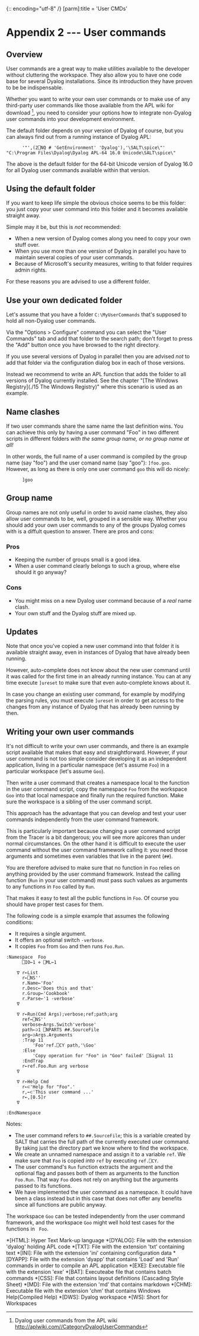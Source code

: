 {:: encoding="utf-8" /}
[parm]:title  = 'User CMDs'


# Appendix 2 --- User commands


## Overview

User commands are a great way to make utilities available to the developer without cluttering the workspace. They also allow you to have one code base for several Dyalog installations. Since its introduction they have proven to be be indispensable.

Whether you want to write your own user commands or to make use of any third-party user commands like those available from the APL wiki for download [^wiki], you need to consider your options how to integrate non-Dyalog user commands into your development environment.

The default folder depends on your version of Dyalog of course, but you can always find out from a running instance of Dyalog APL:

~~~
      '"',(2⎕NQ # 'GetEnvironment' 'Dyalog'),'\SALT\spice\"'
"C:\Program Files\Dyalog\Dyalog APL-64 16.0 Unicode\SALT\spice\"
~~~

The above is the default folder for the 64-bit Unicode version of Dyalog 16.0 for all Dyalog user commands available within that version.


## Using the default folder

If you want to keep life simple the obvious choice seems to be this folder: you just copy your user command into this folder and it becomes available straight away.

Simple may it be, but this is _not_ recommended:

* When a new version of Dyalog comes along you need to copy your own stuff over.
* When you use more than one version of Dyalog in parallel you have to maintain several copies of your user commands.
* Because of Microsoft's security measures, writing to that folder requires admin rights.

For these reasons you are advised to use a different folder.


## Use your own dedicated folder

Let's assume that you have a folder `C:\MyUserCommands` that's supposed to hold all non-Dyalog user commands. 

Via the "Options > Configure" command you can select the "User Commands" tab and add that folder to the search path; don't forget to press the "Add" button once you have browsed to the right directory.

If you use several versions of Dyalog in parallel then you are advised _not_ to add that folder via the configuration dialog box in each of those versions.

Instead we recommend to write an APL function that adds the folder to all versions of Dyalog currently installed. See the chapter "[The Windows Registry](./15 The Windows Registry)" where this scenario is used as an example.


## Name clashes

If two user commands share the same name the last definition wins. You can achieve this only by having a user command "Foo" in two different scripts in different folders _with the same group name, or no group name at all!_

In other words, the full name of a user command is compiled by the group name (say "foo") and the user comand name (say "goo"): `]foo.goo`. However, as long as there is only one user command `goo` this will do nicely:

~~~
      ]goo
~~~


## Group name

Group names are not only useful in order to avoid name clashes, they also allow user commands to be, well, grouped in a sensible way. Whether you should add your own user commands to any of the groups Dyalog comes with is a diffult question to answer. There are pros and cons:

### Pros

+ Keeping the number of groups small is a good idea. 
+ When a user command clearly belongs to such a group, where else should it go anyway?

### Cons

- You might miss on a new Dyalog user command because of a _real_ name clash.
- Your own stuff and the Dyalog stuff are mixed up.


## Updates

Note that once you've copied a new user command into that folder it is available straight away, even in instances of Dyalog that have already been running.

However, auto-complete does not know about the new user command until it was called for the first time in an already running instance. You can at any time execute `]ureset` to make sure that even auto-complete knows about it.

In case you change an existing user command, for example by modifying the parsing rules, you must execute `]ureset` in order to get access to the changes from any instance of Dyalog that has already been running by then.


## Writing your own user commands

It's not difficult to write your own user commands, and there is an example script available that makes that easy and straightforward. However, if your user command is not too simple consider developing it as an independent application, living in a particular namespace (let's assume `Foo`) in a particular workspace (let's assume `Goo`).

Then write a user command that creates a namespace local to the function in the user command script, copy the namespace `Foo` from the workspace `Goo` into that local namespace and finally run the required function. Make sure the workspace is a sibling of the user command script.

This approach has the advantage that you can develop and test your user commands independently from the user command framework.

This is particularly important because changing a user command script from the Tracer is a bit dangerous; you will see more aplcores than under normal circumstances. On the other hand it is difficult to execute the user command without the user command framework calling it: you need those arguments and sometimes even variables that live in the parent (`##`).
  
You are therefore advised to make sure that no function in `Foo` relies on anything provided by the user command framework. Instead the calling function (`Run` in your user command) must pass such values as arguments to any functions in `Foo` called by `Run`. 

That makes it easy to test all the public functions in `Foo`. Of course you should have proper test cases for them.

The following code is a simple example that assumes the following conditions:

* It requires a single argument.
* It offers an optional switch `-verbose`.
* It copies `Foo` from `Goo` and then runs `Foo.Run`.

~~~
:Namespace  Foo
      ⎕IO←1 ⋄ ⎕ML←1

    ∇ r←List
      r←⎕NS''          
      r.Name←'Foo'
      r.Desc←'Does this and that'
      r.Group←'Cookbook'    
      r.Parse←'1 -verbose'
    ∇

    ∇ r←Run(Cmd Args);verbose;ref;path;arg
      ref←⎕NS''
      verbose←Args.Switch'verbose'      
      path←⊃1 ⎕NPARTS ##.SourceFile
      arg←⊃Args.Arguments      
      :Trap 11
          'Foo'ref.⎕CY path,'\Goo'
      :Else
          'Copy operation for "Foo" in "Goo" failed' ⎕Signal 11
      :EndTrap
      r←ref.Foo.Run arg verbose
    ∇

    ∇ r←Help Cmd
      r←⊂'Help for "Foo".'
      r,←⊂'This user command ...'
      r←,[0.5]r
    ∇   

:EndNamespace
~~~

Notes:

* The user command refers to `##.SourceFile`; this is a variable created by SALT that carries the full path of the currently executed user command. By taking just the directory part we know where to find the workspace.
* We create an unnamed namespace and assign it to a variable `ref`. We make sure that `Foo` is copied _into_ `ref` by executing `ref.⎕CY`.
* The user command's `Run` function extracts the argument and the optional flag and passes both of them as arguments to the function `Foo.Run`. That way `Foo` does not rely on anything but the arguments passed to its functions.
* We have implemented the user command as a namespace. It could have been a class instead but in this case that does not offer any benefits since all functions are public anyway.

The workspace `Goo` can be tested independently from the user command framework, and the workspace `Goo` might well hold test cases for the functions in ` Foo`.


[^wiki]:Dyalog user commands from the APL wiki  
<http://aplwiki.com//CategoryDyalogUserCommands>
























































*[HTML]: Hyper Text Mark-up language
*[DYALOG]: File with the extension 'dyalog' holding APL code
*[TXT]: File with the extension 'txt' containing text
*[INI]: File with the extension 'ini' containing configuration data
*[DYAPP]: File with the extension 'dyapp' that contains 'Load' and 'Run' commands in order to compile an APL application
*[EXE]: Executable file with the extension 'exe'
*[BAT]: Executeabe file that contains batch commands
*[CSS]: File that contains layout definitions (Cascading Style Sheet)
*[MD]: File with the extension 'md' that contains markdown
*[CHM]: Executable file with the extension 'chm' that contains Windows Help(Compiled Help) 
*[DWS]: Dyalog workspace
*[WS]: Short for Workspaces